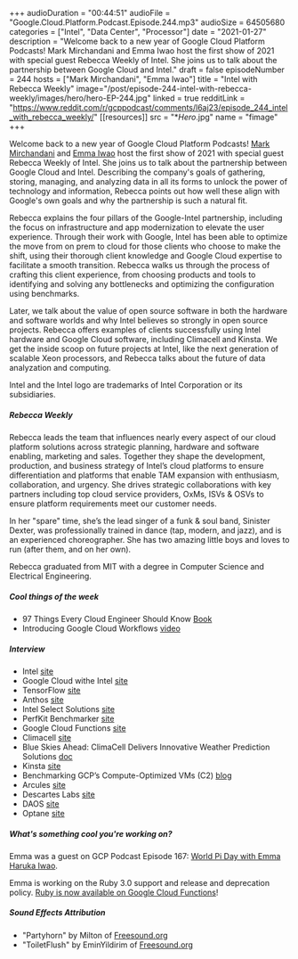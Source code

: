 +++
audioDuration = "00:44:51"
audioFile = "Google.Cloud.Platform.Podcast.Episode.244.mp3"
audioSize = 64505680
categories = ["Intel", "Data Center", "Processor"]
date = "2021-01-27"
description = "Welcome back to a new year of Google Cloud Platform Podcasts! Mark Mirchandani and Emma Iwao host the first show of 2021 with special guest Rebecca Weekly of Intel. She joins us to talk about the partnership between Google Cloud and Intel."
draft = false
episodeNumber = 244
hosts = ["Mark Mirchandani", "Emma Iwao"]
title = "Intel with Rebecca Weekly"
image="/post/episode-244-intel-with-rebecca-weekly/images/hero/hero-EP-244.jpg"
linked = true
redditLink = "https://www.reddit.com/r/gcppodcast/comments/l6aj23/episode_244_intel_with_rebecca_weekly/"
[[resources]]
  src = "**Hero*.jpg"
  name = "fimage"
+++

Welcome back to a new year of Google Cloud Platform Podcasts! [Mark Mirchandani](https://twitter.com/markmirch) and [Emma Iwao](https://twitter.com/Yuryu) host the first show of 2021 with special guest Rebecca Weekly of Intel. She joins us to talk about the partnership between Google Cloud and Intel. Describing the company's goals of gathering, storing, managing, and analyzing data in all its forms to unlock the power of technology and information, Rebecca points out how well these align with Google's own goals and why the partnership is such a natural fit.

Rebecca explains the four pillars of the Google-Intel partnership, including the focus on infrastructure and app modernization to elevate the user experience. Through their work with Google, Intel has been able to optimize the move from on prem to cloud for those clients who choose to make the shift, using their thorough client knowledge and Google Cloud expertise to facilitate a smooth transition. Rebecca walks us through the process of crafting this client experience, from choosing products and tools to identifying and solving any bottlenecks and optimizing the configuration using benchmarks.

Later, we talk about the value of open source software in both the hardware and software worlds and why Intel believes so strongly in open source projects. Rebecca offers examples of clients successfully using Intel hardware and Google Cloud software, including Climacell and Kinsta. We get the inside scoop on future projects at Intel, like the next generation of scalable Xeon processors, and Rebecca talks about the future of data analyzation and computing.

Intel and the Intel logo are trademarks of Intel Corporation or its subsidiaries.

##### Rebecca Weekly

Rebecca leads the team that influences nearly every aspect of our cloud platform solutions across strategic planning, hardware and software enabling, marketing and sales. Together they shape the development, production, and business strategy of Intel’s cloud platforms to ensure differentiation and platforms that enable TAM expansion with enthusiasm, collaboration, and urgency. She drives strategic collaborations with key partners including top cloud service providers, OxMs, ISVs & OSVs to ensure platform requirements meet our customer needs.
 
In her "spare" time, she’s the lead singer of a funk & soul band, Sinister Dexter, was professionally trained in dance (tap, modern, and jazz), and is an experienced choreographer. She has two amazing little boys and loves to run (after them, and on her own).
 
Rebecca graduated from MIT with a degree in Computer Science and Electrical Engineering. 

##### Cool things of the week

* 97 Things Every Cloud Engineer Should Know [Book](https://www.oreilly.com/library/view/97-things-every/9781492076728/)
* Introducing Google Cloud Workflows [video](https://www.youtube.com/watch?v=aOTFhWpjrFI)

##### Interview

* Intel [site](https://www.intel.com/content/www/us/en/homepage.html)
* Google Cloud withe Intel [site](http://cloud.google.com/intel)
* TensorFlow [site](http://tensorflow.org)
* Anthos [site](https://cloud.google.com/anthos)
* Intel Select Solutions [site](https://www.intel.com/content/www/us/en/architecture-and-technology/intel-select-solutions-overview.html)
* PerfKit Benchmarker [site](https://googlecloudplatform.github.io/PerfKitBenchmarker/)
* Google Cloud Functions [site](https://cloud.google.com/functions)
* Climacell [site](https://www.climacell.co)
* Blue Skies Ahead: ClimaCell Delivers Innovative Weather Prediction Solutions [doc](https://www.intel.com/content/dam/www/public/us/en/ai/documents/climacell-case-study.pdf)
* Kinsta [site](https://kinsta.com)
* Benchmarking GCP’s Compute-Optimized VMs (C2) [blog](https://kinsta.com/blog/boosting-wordpress-performance/#benchmarking-gcps-computeoptimized-vms-c2)
* Arcules [site](https://arcules.com)
* Descartes Labs [site](https://cloud.google.com/customers/descartes-labs)
* DAOS [site](https://daos-stack.github.io)
* Optane [site](https://www.intel.com/content/www/us/en/architecture-and-technology/optane-technology/optane-for-data-centers.html)


##### What's something cool you're working on?

Emma was a guest on GCP Podcast Episode 167: [World Pi Day with Emma Haruka Iwao](https://www.gcppodcast.com/post/episode-167-world-pi-day-with-emma-haruka-iwao/).

Emma is working on the Ruby 3.0 support and release and deprecation policy. [Ruby is now available on Google Cloud Functions](https://cloud.google.com/blog/products/application-development/ruby-comes-to-cloud-functions)!

##### Sound Effects Attribution

* "Partyhorn" by Milton of [Freesound.org](https://Freesound.org)
* "ToiletFlush" by EminYildirim of [Freesound.org](https://Freesound.org)







